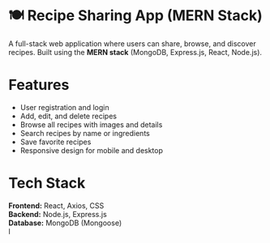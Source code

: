 
# 🍽 Recipe Sharing App (MERN Stack)

A full-stack web application where users can share, browse, and discover recipes. Built using the **MERN stack** (MongoDB, Express.js, React, Node.js).

 # Features
- User registration and login
- Add, edit, and delete recipes
- Browse all recipes with images and details
- Search recipes by name or ingredients
- Save favorite recipes
- Responsive design for mobile and desktop

 # Tech Stack
**Frontend:** React, Axios, CSS  
**Backend:** Node.js, Express.js  
**Database:** MongoDB (Mongoose)  
l
